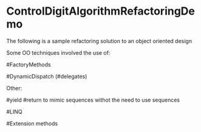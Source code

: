 # ControlDigitAlgorithmRefactoringDemo
The following is a sample refactoring solution to an object oriented design

Some OO techniques involved the use of:

#FactoryMethods

#DynamicDispatch (#delegates)



Other:

#yield #return to mimic sequences withot the need to use sequences

#LINQ

#Extension methods
